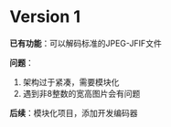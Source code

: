 # Version 1

**已有功能**：可以解码标准的JPEG-JFIF文件

**问题**：

1. 架构过于紧凑，需要模块化
2. 遇到非8整数的宽高图片会有问题

**后续**：模块化项目，添加开发编码器